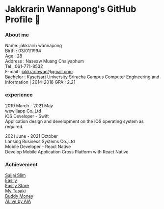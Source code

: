 # Jakkrarin Wannapong's GitHub Profile 👋

### About me

Name: jakkrarin wannapong<br>
Birth  :  03/01/1994<br>
Age  :  28<br>
Address  :  Naseaw  Muang  Chaiyaphum<br>
Tel  :  061-771-8532<br>
E-mail : jakkrarinwan@gmail.com<br>
Bachelor : Kasetsart University Sriracha Campus
Computer Engineering and Information  |  2014-2018 GPA  :  2.21<br>

### experience

2019 March - 2021 May<br>
wewillapp Co.,Ltd <br>
iOS Developer - Swift<br>
Application design and development on the iOS operating system as required.<br>

2021 June - 2021 October<br>
Lansing Business Systems Co.,Ltd <br>
Mobile Developer - React Native<br>
Develop Mobile Application Cross Platform with React Native<br>

### Achievement

[Saijai Slim](https://apps.apple.com/th/app/saijai-slim/id1488721947?l=th&fbclid=IwAR2wVqnz_odzLR6I1-SYbVGAth42qkHyxnDJbWBSnF-16UDsyuy3kG757iE)<br>
[Easily](https://apps.apple.com/app/id1558071143?fbclid=IwAR27XOjkRYRSHhop-K0LticC--SPloaFx5stq8oT9d4D1ZKSfIDJpCl0hWw)<br>
[Easily Store](https://apps.apple.com/app/id1558070844?fbclid=IwAR2f_v4FCMQ43NWDZhldvvS0Axfo87sga3PdiceGo29oYIjtJP8EKSdNkEc)<br>
[My Tasaki](https://apps.apple.com/app/id1526109048?fbclid=IwAR0bxPSShNagjr-EqMaY4BOyKBrtWnCc8mc4KoGxDncXc2I2PN_b4kSNgvE)<br>
[Buddy Money](https://apps.apple.com/app/id1437126460?fbclid=IwAR3UMtdB1RBT3xSoQp8JYtZPnOFFZdYNuKjj9140NyqwM6npW452glV3UcE)<br>
[ALive by AIA](https://apps.apple.com/app/id1544889543?fbclid=IwAR278AyAO_R4W62RWUCjtUKMPLqlKFbDdzkYx7QQiLziW3p7WpDVsCy62tE)<br>
